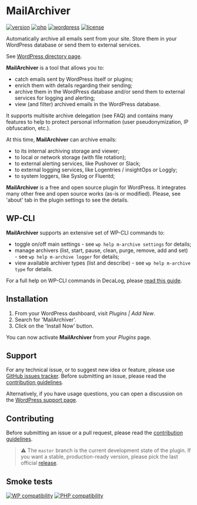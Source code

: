 # MailArchiver
[![version](https://badgen.net/github/release/Pierre-Lannoy/wp-mailarchiver/)](https://wordpress.org/plugins/mailarchiver/)
[![php](https://badgen.net/badge/php/7.2+/green)](https://wordpress.org/plugins/mailarchiver/)
[![wordpress](https://badgen.net/badge/wordpress/5.2+/green)](https://wordpress.org/plugins/mailarchiver/)
[![license](https://badgen.net/github/license/Pierre-Lannoy/wp-mailarchiver/)](/license.txt)

Automatically archive all emails sent from your site. Store them in your WordPress database or send them to external services.

See [WordPress directory page](https://wordpress.org/plugins/mailarchiver/). 

__MailArchiver__ is a tool that allows you to:

* catch emails sent by WordPress itself or plugins;
* enrich them with details regarding their sending;
* archive them in the WordPress database and/or send them to external services for logging and alerting;
* view (and filter) archived emails in the WordPress database.

It supports multisite archive delegation (see FAQ) and contains many features to help to protect personal information (user pseudonymization, IP obfuscation, etc.).

At this time, __MailArchiver__ can archive emails:

* to its internal archiving storage and viewer;
* to local or network storage (with file rotation);
* to external alerting services, like Pushover or Slack;
* to external logging services, like Logentries / insightOps or Loggly;
* to system loggers, like Syslog or Fluentd;

__MailArchiver__ is a free and open source plugin for WordPress. It integrates many other free and open source works (as-is or modified). Please, see 'about' tab in the plugin settings to see the details.

## WP-CLI

__MailArchiver__ supports an extensive set of WP-CLI commands to:

* toggle on/off main settings - see `wp help m-archive settings` for details;
* manage archivers (list, start, pause, clean, purge, remove, add and set) - see `wp help m-archive logger` for details;
* view available archiver types (list and describe) - see `wp help m-archive type` for details.

For a full help on WP-CLI commands in DecaLog, please [read this guide](WP-CLI.md).

## Installation

1. From your WordPress dashboard, visit _Plugins | Add New_.
2. Search for 'MailArchiver'.
3. Click on the 'Install Now' button.

You can now activate __MailArchiver__ from your _Plugins_ page.

## Support

For any technical issue, or to suggest new idea or feature, please use [GitHub issues tracker](https://github.com/Pierre-Lannoy/wp-mailarchiver/issues). Before submitting an issue, please read the [contribution guidelines](CONTRIBUTING.md).

Alternatively, if you have usage questions, you can open a discussion on the [WordPress support page](https://wordpress.org/support/plugin/mailarchiver/). 

## Contributing

Before submitting an issue or a pull request, please read the [contribution guidelines](CONTRIBUTING.md).

> ⚠️ The `master` branch is the current development state of the plugin. If you want a stable, production-ready version, please pick the last official [release](https://github.com/Pierre-Lannoy/wp-mailarchiver/releases).

## Smoke tests
[![WP compatibility](https://plugintests.com/plugins/mailarchiver/wp-badge.svg)](https://plugintests.com/plugins/mailarchiver/latest)
[![PHP compatibility](https://plugintests.com/plugins/mailarchiver/php-badge.svg)](https://plugintests.com/plugins/mailarchiver/latest)